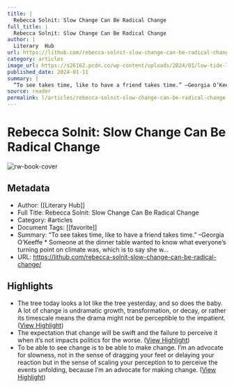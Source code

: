 ```yaml
---
title: |
  Rebecca Solnit: Slow Change Can Be Radical Change
full_title: |
  Rebecca Solnit: Slow Change Can Be Radical Change
author: |
  Literary  Hub
url: https://lithub.com/rebecca-solnit-slow-change-can-be-radical-change/
category: articles
image_url: https://s26162.pcdn.co/wp-content/uploads/2024/01/low-tide-768x301.jpg
published_date: 2024-01-11
summary: |
  “To see takes time, like to have a friend takes time.” –Georgia O’Keeffe * Someone at the dinner table wanted to know what everyone’s turning point on climate was, which is to say she w…
source: reader
permalink: l/articles/rebecca-solnit-slow-change-can-be-radical-change
---
```

# Rebecca Solnit: Slow Change Can Be Radical Change

![rw-book-cover](https://s26162.pcdn.co/wp-content/uploads/2024/01/low-tide-768x301.jpg)

## Metadata
- Author: [[Literary  Hub]]
- Full Title: Rebecca Solnit: Slow Change Can Be Radical Change
- Category: #articles
- Document Tags: [[favorite]] 
- Summary: “To see takes time, like to have a friend takes time.” –Georgia O’Keeffe * Someone at the dinner table wanted to know what everyone’s turning point on climate was, which is to say she w…
- URL: https://lithub.com/rebecca-solnit-slow-change-can-be-radical-change/

## Highlights
- The tree today looks a lot like the tree yesterday, and so does the baby. A lot of change is undramatic growth, transformation, or decay, or rather its timescale means the drama might not be perceptible to the impatient. ([View Highlight](https://read.readwise.io/read/01hyz7rz7aysgfgb75mckrjcme))
- The expectation that change will be swift and the failure to perceive it when it’s not impacts politics for the worse. ([View Highlight](https://read.readwise.io/read/01hyz7tcj2rn9be4gn33gatjmq))
- To be able to see change is to be able to make change. I’m an advocate for slowness, not in the sense of dragging your feet or delaying your reaction but in the sense of scaling your perception to to perceive the events unfolding, because I’m an advocate for making change. ([View Highlight](https://read.readwise.io/read/01hyz801hgvxtyxqy4xvhfmt6q))


